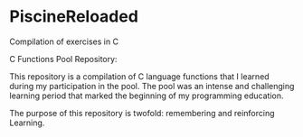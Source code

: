 # PiscineReloaded
Compilation of exercises in C

C Functions Pool Repository:

This repository is a compilation of C language functions that I learned during my participation in the pool. 
The pool was an intense and challenging learning period that marked the beginning of my programming education.

The purpose of this repository is twofold: remembering and reinforcing Learning.

